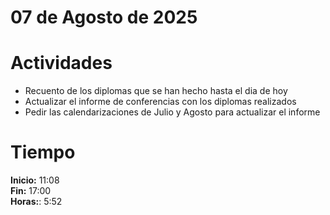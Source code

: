 #  07 de Agosto de 2025

# Actividades

- Recuento de los diplomas que se han hecho hasta el dia de hoy
- Actualizar el informe de conferencias con los diplomas realizados 
- Pedir las calendarizaciones de Julio y Agosto para actualizar el informe 

# Tiempo

**Inicio:** 11:08  
**Fin:** 17:00  
**Horas:**: 5:52 
